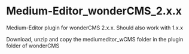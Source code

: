# Medium-Editor_wonderCMS_2.x.x
Medium-Editor plugin for wonderCMS 2.x.x. Should also work with 1.x.x

Download, unzip and copy the mediumeditor_wCMS folder in the plugin folder of wonderCMS 
